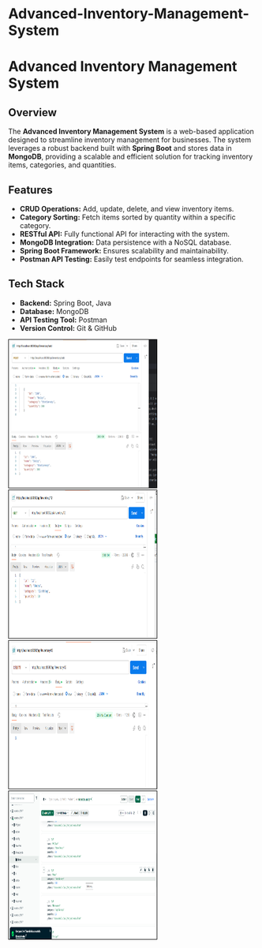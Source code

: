 # Advanced-Inventory-Management-System
# **Advanced Inventory Management System**

## **Overview**
The **Advanced Inventory Management System** is a web-based application designed to streamline inventory management for businesses. The system leverages a robust backend built with **Spring Boot** and stores data in **MongoDB**, providing a scalable and efficient solution for tracking inventory items, categories, and quantities.


## **Features**
- **CRUD Operations:** Add, update, delete, and view inventory items.
- **Category Sorting:** Fetch items sorted by quantity within a specific category.
- **RESTful API:** Fully functional API for interacting with the system.
- **MongoDB Integration:** Data persistence with a NoSQL database.
- **Spring Boot Framework:** Ensures scalability and maintainability.
- **Postman API Testing:** Easily test endpoints for seamless integration.



## **Tech Stack**
- **Backend:** Spring Boot, Java
- **Database:** MongoDB
- **API Testing Tool:** Postman
- **Version Control:** Git & GitHub

<img src='./src/images/Screenshot 2024-11-27 195528.png' style="width:300px; height:300px; border:1px solid black;">
<img src='./src/images/Screenshot 2024-11-27 195621.png' style="width:300px; height:300px; border:1px solid black;">
<img src='./src/images/Screenshot 2024-11-27 200020.png' style="width:300px; height:300px; border:1px solid black;">
<img src='./src/images/Screenshot 2024-11-27 200036.png' style="width:300px; height:300px; border:1px solid black;">









